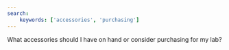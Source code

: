 ```yaml
---
search:
    keywords: ['accessories', 'purchasing']
---
```

What accessories should I have on hand or consider purchasing for my lab?
